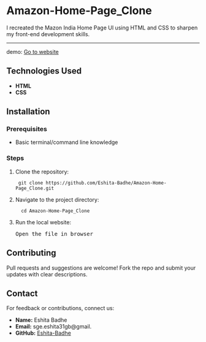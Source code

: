 # Amazon-Home-Page_Clone
I recreated the Mazon India Home Page UI using HTML and CSS to sharpen my front-end development skills.
<br>

---


demo: <a href="https://amazon-home-page-ui.netlify.app/">Go to website</a>


## Technologies Used
<ul>
    <li><strong>HTML</strong> </li>
    <li><strong>CSS</strong> </li>
</ul>

## Installation

### Prerequisites
<ul>
    <li>Basic terminal/command line knowledge</li>
</ul>

### Steps
<ol>
    <li>Clone the repository:
        <pre><code> git clone https://github.com/Eshita-Badhe/Amazon-Home-Page_Clone.git</code></pre>
     </li> 
  <li>Navigate to the project directory:
        <pre><code>  cd Amazon-Home-Page_Clone</code></pre>
    </li>
    <li>Run the local website:
        <pre>Open the file in browser</pre>
    </li>
</ol>


## Contributing
<p>Pull requests and suggestions are welcome! Fork the repo and submit your updates with clear descriptions.</p>

## Contact
<p>For feedback or contributions, connect us:</p>
<ul>
    <li><strong>Name:</strong> Eshita Badhe</li>
    <li><strong>Email:</strong> sge.eshita31gb@gmail.</li>
    <li><strong>GitHub:</strong> <a href="https://github.com/Eshita-Badhe">Eshita-Badhe</a> </li>
</ul>

